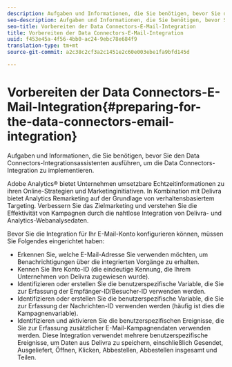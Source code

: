 ```yaml
---
description: Aufgaben und Informationen, die Sie benötigen, bevor Sie den Data Connectors-Integrationsassistenten ausführen, um die Data Connectors-Integration zu implementieren.
seo-description: Aufgaben und Informationen, die Sie benötigen, bevor Sie den Data Connectors-Integrationsassistenten ausführen, um die Data Connectors-Integration zu implementieren.
seo-title: Vorbereiten der Data Connectors-E-Mail-Integration
title: Vorbereiten der Data Connectors-E-Mail-Integration
uuid: f453e45a-4f56-4bb0-ac24-9ebc78e684f9
translation-type: tm+mt
source-git-commit: a2c38c2cf3a2c1451e2c60e003ebe1fa9bfd145d

---
```



# Vorbereiten der Data Connectors-E-Mail-Integration{#preparing-for-the-data-connectors-email-integration}

Aufgaben und Informationen, die Sie benötigen, bevor Sie den Data Connectors-Integrationsassistenten ausführen, um die Data Connectors-Integration zu implementieren.

Adobe Analytics® bietet Unternehmen umsetzbare Echtzeitinformationen zu ihren Online-Strategien und Marketinginitiativen. In Kombination mit Delivra bietet Analytics Remarketing auf der Grundlage von verhaltensbasiertem Targeting. Verbessern Sie das Zielmarketing und verstehen Sie die Effektivität von Kampagnen durch die nahtlose Integration von Delivra- und Analytics-Webanalysedaten.

Bevor Sie die Integration für Ihr E-Mail-Konto konfigurieren können, müssen Sie Folgendes eingerichtet haben:

* Erkennen Sie, welche E-Mail-Adresse Sie verwenden möchten, um Benachrichtigungen über die integrierten Vorgänge zu erhalten.
* Kennen Sie Ihre Konto-ID (die eindeutige Kennung, die Ihrem Unternehmen von Delivra zugewiesen wurde).
* Identifizieren oder erstellen Sie die benutzerspezifische Variable, die Sie zur Erfassung der Empfänger-ID/Besucher-ID verwenden werden.
* Identifizieren oder erstellen Sie die benutzerspezifische Variable, die Sie zur Erfassung der Nachrichten-ID verwenden werden (häufig ist dies die Kampagnenvariable).
* Identifizieren und aktivieren Sie die benutzerspezifischen Ereignisse, die Sie zur Erfassung zusätzlicher E-Mail-Kampagnendaten verwenden werden. Diese Integration verwendet mehrere benutzerspezifische Ereignisse, um Daten aus Delivra zu speichern, einschließlich Gesendet, Ausgeliefert, Öffnen, Klicken, Abbestellen, Abbestellen insgesamt und Teilen.

